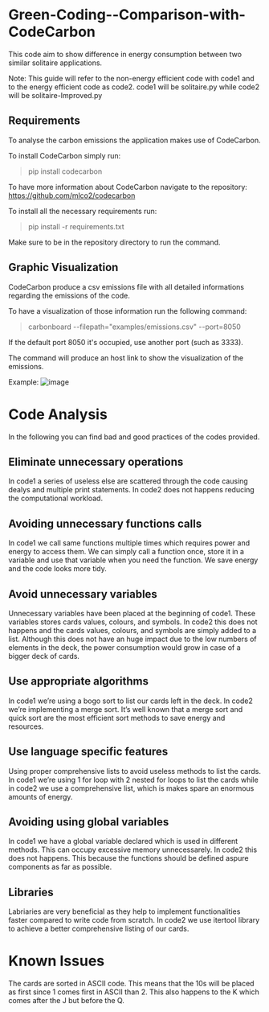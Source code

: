 # Green-Coding--Comparison-with-CodeCarbon

This code aim to show difference in energy consumption between two similar solitaire applications.

Note: This guide will refer to the non-energy efficient code with code1 and to the energy efficient code as code2. 
      code1 will be solitaire.py while code2 will be solitaire-Improved.py

## Requirements

To analyse the carbon emissions the application makes use of CodeCarbon.

To install CodeCarbon simply run:
> pip install codecarbon

To have more information about CodeCarbon navigate to the repository: https://github.com/mlco2/codecarbon

To install all the necessary requirements run:
> pip install -r requirements.txt

Make sure to be in the repository directory to run the command.

## Graphic Visualization

CodeCarbon produce a csv emissions file with all detailed informations regarding the emissions of the code.

To have a visualization of those information run the following command:
> carbonboard --filepath="examples/emissions.csv" --port=8050

If the default port 8050 it's occupied, use another port (such as 3333).

The command will produce an host link to show the visualization of the emissions.

Example:
![image](https://user-images.githubusercontent.com/89920701/224378880-fb3f0081-2b58-497a-b771-390f5c38a33d.png)

# Code Analysis

In the following you can find bad and good practices of the codes provided.

## Eliminate unnecessary operations

In code1 a series of useless else are scattered through the code causing dealys and multiple print statements.
In code2 does not happens reducing the computational workload.

## Avoiding unnecessary functions calls

In code1 we call same functions multiple times which requires power and energy to access them.
We can simply call a function once, store it in a variable and use that variable when you need the function.
We save energy and the code looks more tidy.

## Avoid unnecessary variables

Unnecessary variables have been placed at the  beginning of code1.
These variables stores cards values, colours, and  symbols.
In code2 this does not happens and the cards values, colours, and symbols are simply added to a list.
Although this does not have an huge impact due to the low numbers of elements in the deck, the power consumption would grow in case of a bigger deck of  cards.

## Use appropriate algorithms

In code1 we’re using a bogo sort to list our cards left in the deck.
In code2 we’re implementing a merge sort.
It’s well known that a merge sort and quick sort are the most efficient sort methods to save energy and resources.

## Use language specific features

Using proper comprehensive lists  to avoid useless methods to list the cards.
In code1 we’re using 1 for loop with 2 nested for loops  to list the cards while in code2 we  use a comprehensive list, which is makes spare an enormous amounts of energy.

## Avoiding using global variables

In code1 we have a global variable declared which is used in different methods.
This can occupy excessive memory unnecessarely.
In code2 this does not happens. This because the functions should be defined aspure components as far as possible.

## Libraries
Labriaries are very beneficial as they help to implement functionalities faster compared to write code from scratch.
In code2 we use itertool library to achieve a better comprehensive listing of our cards.

# Known Issues
The cards are sorted in ASCII code. This means that the 10s will be placed as first since 1 comes first in ASCII than 2.
This also happens to the K which comes after the J but before the Q.
